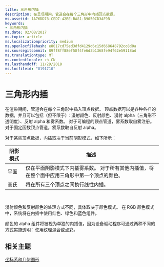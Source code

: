 ```yaml
---
title: 三角形内插
description: 在呈现期间，管道会在每个三角形中内插顶点数据。
ms.assetid: 1A76DD78-CED7-42BE-BA81-B9050CD3AF9B
keywords:
- 三角形内插
ms.date: 02/08/2017
ms.topic: article
ms.localizationpriority: medium
ms.openlocfilehash: e8017cd75ed3dfd4129d6c15d668648792cc8d0a
ms.sourcegitcommit: 89ff8ff88ef58f4fe6d3b1368fe94f62e59118ad
ms.translationtype: MT
ms.contentlocale: zh-CN
ms.lasthandoff: 11/29/2018
ms.locfileid: "8191710"
---
```

# <a name="triangle-interpolation"></a>三角形内插


在渲染期间，管道会在每个三角形中插入顶点数据。 顶点数据可以是各种各样的数据，并且可以包括（但不限于）：漫射颜色、反射颜色、漫射 alpha（三角形不透明度）、反射 alpha 和雾系数。 对于可编程的顶点管道，雾系数取自雾注册。 对于固定函数顶点管道，雾系数取自反射 alpha。

对于某些顶点数据，内插取决于当前阴影模式，如下所示：

| 阴影模式 | 描述                                                                                                                                                                 |
|--------------|-----------------------------------------------------------------------------------------------------------------------------------------------------------------------------|
| 平面         | 仅在平面阴影模式下内插雾系数。 对于所有其他内插值，将在整个面中应用三角形中第一个顶点的颜色。 |
| 高氏      | 将在所有三个顶点之间执行线性内插。                                                                                                               |

 

漫射颜色和反射颜色的处理方式不同，具体取决于颜色模式。 在 RGB 颜色模式中，系统将在内插中使用红色、绿色和蓝色组件。

颜色的 alpha 组件将被视为单独的内插值，因为设备驱动程序可通过两种不同的方式实施透明：使用纹理混合或点彩。

## <a name="span-idrelated-topicsspanrelated-topics"></a><span id="related-topics"></span>相关主题


[坐标系和几何图形](coordinate-systems-and-geometry.md)

 

 




